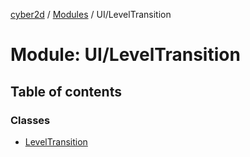 [cyber2d](../README.md) / [Modules](../modules.md) / UI/LevelTransition

# Module: UI/LevelTransition

## Table of contents

### Classes

- [LevelTransition](../classes/UI_LevelTransition.LevelTransition.md)
